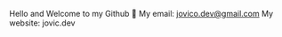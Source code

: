 Hello and Welcome to my Github :slightly_smiling_face:
My email: jovico.dev@gmail.com
My website: jovic.dev
